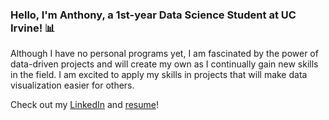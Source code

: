 ### Hello, I'm Anthony, a 1st-year Data Science Student at UC Irvine! :bar_chart:

Although I have no personal programs yet, I am fascinated by the power of data-driven projects and will create my own as I continually gain new
skills in the field. I am excited to apply my skills in projects that will make data visualization easier for others. 

Check out my [LinkedIn](https://www.linkedin.com/in/anthonyccusimano/) and [resume](https://drive.google.com/file/d/1eA3iwC42wAghUtY1fKFade8ZScGdysRe/view?usp=sharing)!
